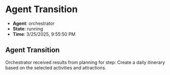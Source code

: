 # Agent Transition

- **Agent**: orchestrator
- **State**: running
- **Time**: 3/25/2025, 9:55:50 PM

## Agent Transition

Orchestrator received results from planning for step: Create a daily itinerary based on the selected activities and attractions.

